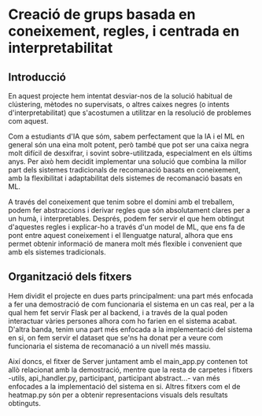 # Creació de grups basada en coneixement, regles, i centrada en interpretabilitat
## Introducció
En aquest projecte hem intentat desviar-nos de la solució habitual de clústering, mètodes no supervisats, o altres caixes negres (o intents d'interpretabilitat) que s'acostumen a utilitzar en la resolució de problemes com aquest. 

Com a estudiants d'IA que sóm, sabem perfectament que la IA i el ML en general són una eina molt potent, però també que pot ser una caixa negra molt difícil de desxifrar, i sovint sobre-utilitzada, especialment en els últims anys. 
Per això hem decidit implementar una solució que combina la millor part dels sistemes tradicionals de recomanació basats en coneixement, amb la flexibilitat i adaptabilitat dels sistemes de recomanació basats en ML.

A través del coneixement que tenim sobre el domini amb el treballem, podem fer abstraccions i derivar regles que són absolutament clares per a un humà, i interpretables. 
Després, podem fer servir el que hem obtingut d'aquestes regles i explicar-ho a través d'un model de ML, que ens fa de pont entre aquest coneixement i el llenguatge natural, alhora que ens permet obtenir informació de manera molt més flexible i convenient que amb els sistemes tradicionals. 

## Organització dels fitxers
Hem dividit el projecte en dues parts principalment: una part més enfocada a fer una demostració de com funcionaria el sistema en un cas real, per a la qual hem fet servir Flask per al backend, i a través de la qual poden interactuar vàries persones alhora com ho farien en el sistema acabat. D'altra banda, tenim una part més enfocada a la implementació del sistema en si, on fem servir el dataset que se'ns ha donat per a veure com funcionaria el sistema de recomanació a un nivell més massiu. 

Així doncs, el fitxer de Server juntament amb el main_app.py contenen tot allò relacionat amb la demostració, mentre que la resta de carpetes i fitxers -utils, api_handler.py, participant, participant abstract...- van més enfocades a la implementació del sistema en si. Altres fitxers com el de heatmap.py són per a obtenir representacions visuals dels resultats obtinguts.

